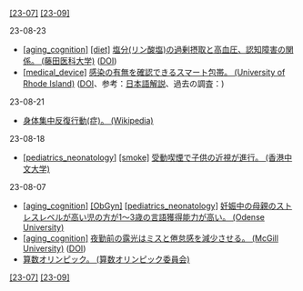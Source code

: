 [\[23-07\]](2307.md) [\[23-09\]](2309.md)

23-08-23
* [\[aging_cognition\]](aging_cognition.md) [\[diet\]](diet.md) [塩分(リン酸塩)の過剰摂取と高血圧、認知障害の関係。 (藤田医科大学)](https://www.fujita-hu.ac.jp/en/news/kka9ar00000023q6.html) ([DOI](https://doi.org/10.1111/bph.16093))
* [\[medical_device\]](medical_device.md) [感染の有無を確認できるスマート包帯。 (University of Rhode Island)](https://digitalcommons.uri.edu/che_facpubs/256/) ([DOI](https://doi.org/10.1002/adfm.202006254)、参考：[日本語解説](https://nazology.net/archives/80456)、過去の調査：[]())

23-08-21
* [身体集中反復行動(症)。 (Wikipedia)](https://ja.wikipedia.org/wiki/%E8%BA%AB%E4%BD%93%E9%9B%86%E4%B8%AD%E5%8F%8D%E5%BE%A9%E8%A1%8C%E5%8B%95)

23-08-18
* [\[pediatrics_neonatology\]](pediatrics_neonatology.md) [\[smoke\]](smoke.md) [受動喫煙で子供の近視が進行。 (香港中文大学)](https://doi.org/10.1001/jamanetworkopen.2023.13006)

23-08-07
* [\[aging_cognition\]](aging_cognition.md) [\[ObGyn\]](ObGyn.md) [\[pediatrics_neonatology\]](pediatrics_neonatology.md) [妊娠中の母親のストレスレベルが高い児の方が1～3歳の言語獲得能力が高い。 (Odense University)](https://www.ese-hormones.org/media/5223/press_release-fenger-dreyer-saturday-13-maydocx.pdf)
* [\[aging_cognition\]](aging_cognition.md) [夜勤前の露光はミスと倦怠感を減少させる。 (McGill University)](https://www.mcgill.ca/newsroom/channels/news/reducing-fatigue-and-errors-among-nurses-working-night-shifts-347527) ([DOI](https://doi.org/10.1016/j.sleh.2023.02.004))
* [算数オリンピック。 (算数オリンピック委員会)](https://www.sansu-olympic.gr.jp/)

[\[23-07\]](2307.md) [\[23-09\]](2309.md)
